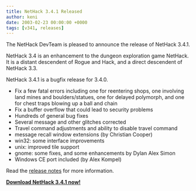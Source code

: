```yaml
---
title: NetHack 3.4.1 Released
author: keni
date: 2003-02-23 00:00:00 +0000
tags: [v341, releases]
---
```

The NetHack DevTeam is pleased to announce the release of NetHack 3.4.1.

NetHack 3.4 is an enhancement to the dungeon exploration game NetHack.  It is a distant descendent of Rogue and Hack, and a direct descendent of NetHack 3.3.

NetHack 3.4.1 is a bugfix release for 3.4.0.

* Fix a few fatal errors including one for reentering shops, one involving land mines and boulders/statues, one for delayed polymorph, and one for chest traps blowing up a ball and chain
* Fix a buffer overflow that could lead to security problems
* Hundreds of general bug fixes
* Several message and other glitches corrected
* Travel command adjustments and ability to disable travel command
* message recall window extensions (by Christian Cooper)
* win32: some interface improvements
* unix: improved tile support
* gnome: some fixes, and some enhancements by Dylan Alex Simon
* Windows CE port included (by Alex Kompel)

Read the [release notes][341-release] for more information.

[**Download NetHack 3.4.1 now!**][341-downloads]

[341-downloads]: {{site.baseurl}}/v341/downloads.html
[341-release]: {{site.baseurl}}/v341/release.html
